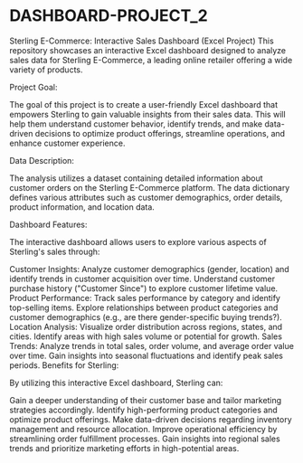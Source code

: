# DASHBOARD-PROJECT_2
Sterling E-Commerce: Interactive Sales Dashboard (Excel Project)
This repository showcases an interactive Excel dashboard designed to analyze sales data for Sterling E-Commerce, a leading online retailer offering a wide variety of products.

Project Goal:

The goal of this project is to create a user-friendly Excel dashboard that empowers Sterling to gain valuable insights from their sales data. This will help them understand customer behavior, identify trends, and make data-driven decisions to optimize product offerings, streamline operations, and enhance customer experience.

Data Description:

The analysis utilizes a dataset containing detailed information about customer orders on the Sterling E-Commerce platform. The data dictionary defines various attributes such as customer demographics, order details, product information, and location data.

Dashboard Features:

The interactive dashboard allows users to explore various aspects of Sterling's sales through:

Customer Insights: Analyze customer demographics (gender, location) and identify trends in customer acquisition over time. Understand customer purchase history ("Customer Since") to explore customer lifetime value.
Product Performance: Track sales performance by category and identify top-selling items. Explore relationships between product categories and customer demographics (e.g., are there gender-specific buying trends?).
Location Analysis: Visualize order distribution across regions, states, and cities. Identify areas with high sales volume or potential for growth.
Sales Trends: Analyze trends in total sales, order volume, and average order value over time. Gain insights into seasonal fluctuations and identify peak sales periods.
Benefits for Sterling:

By utilizing this interactive Excel dashboard, Sterling can:

Gain a deeper understanding of their customer base and tailor marketing strategies accordingly.
Identify high-performing product categories and optimize product offerings.
Make data-driven decisions regarding inventory management and resource allocation.
Improve operational efficiency by streamlining order fulfillment processes.
Gain insights into regional sales trends and prioritize marketing efforts in high-potential areas.
